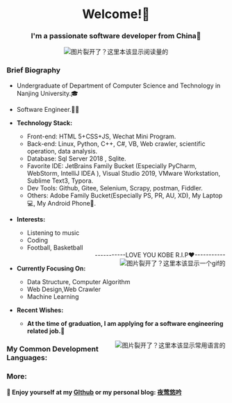 <!-- 默认自带的 -->
<!--
**PAYIZ/PAYIZ** is a ✨ _special_ ✨ repository because its `README.md` (this file) appears on your GitHub profile.

### Hello I'm [艾山江](https://yeying.tech) 👋

--> 

<!-- 标题部分 -->

<h1 align="center">Welcome!👋</h1>
<h3 align="center">I'm a passionate software developer from China💖</h3>
<p align="center"> 
<img align="center" src="https://komarev.com/ghpvc/?username=payiz-asj&color=blue&style=flat&label=PROFILE+VISITORS" alt="图片裂开了？这里本该显示阅读量的" /> 
</p>

<!-- 个人介绍 -->

### Brief Biography

- Undergraduate of Department of Computer Science and Technology in Nanjing University.🎓
- Software Engineer.👨‍💻
- **Technology Stack:**

  - Front-end: HTML 5+CSS+JS, Wechat Mini Program.
  - Back-end: Linux, Python, C++, C#, VB, Web crawler, scientific operation, data analysis.
  - Database: Sql Server 2018 , Sqlite.
  - Favorite IDE: JetBrains Family Bucket (Especially PyCharm, WebStorm, IntelliJ IDEA ), Visual Studio 2019, VMware Workstation, Sublime Text3, Typora.
  - Dev Tools: Github, Gitee, Selenium, Scrapy,  postman, Fiddler.
  - Others: Adobe Family Bucket(Especially PS, PR, AU, XD), My Laptop💻, My Android Phone📱.
  


- **Interests:**
  - Listening to music
  - Coding
  - Football, Basketball


  <!-- 动图效果 -->
  <div align="right"  >-----------LOVE YOU KOBE R.I.P❤-----------</div>
    <a href="#" align="right">
        <img align="right" src="https://pic.imgdb.cn/item/61015ffd5132923bf89e6c47.gif" alt="图片裂开了？这里本该显示一个gif的"/>     
    </a>     
- **Currently Focusing On:**

  - Data Structure, Computer Algorithm
  - Web Design,Web Crawler
  - Machine Learning
  
- **Recent Wishes:**
  - **At the time of graduation, I am applying for a software engineering related job.💌**
  
<!-- - ![#f03c15](https://placehold.it/15/f03c15/000000?text=+) `#f03c15` -->
<!-- GitHub仓库展示 -->
<a href="#">
  <img align="right" src="https://github-readme-stats.vercel.app/api/top-langs/?username=payiz-asj&hide_title=1&hide=kotlin&theme=buefy&line_height=27&layout=compact" alt="图片裂开了？这里本该显示常用语言的"/>
</a>

### My Common Development Languages:


<!--

### My Git-hub Statistics：

<p align="center">
<img align="center" src="https://github-readme-stats.vercel.app/api?username=payiz-asj&hide_title=ture&hide=issues&show_icons=true&count_private=true&include_all_commits=true&line_height=21&theme=flag-india" />
</p>

-->

<!-- 后记 -->
### More:

**💬 Enjoy yourself at my [GIthub](https://github.com/payiz-asj) or my personal blog: [夜莺悠吟](https://yeying.tech)** 

